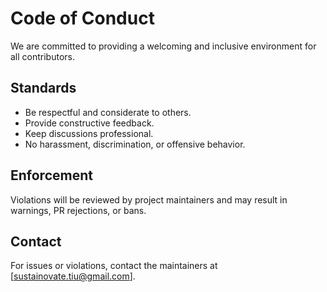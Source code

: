 # Code of Conduct

We are committed to providing a welcoming and inclusive environment for all contributors.

## Standards
- Be respectful and considerate to others.
- Provide constructive feedback.
- Keep discussions professional.
- No harassment, discrimination, or offensive behavior.

## Enforcement
Violations will be reviewed by project maintainers and may result in warnings, PR rejections, or bans.

## Contact
For issues or violations, contact the maintainers at [sustainovate.tiu@gmail.com].
